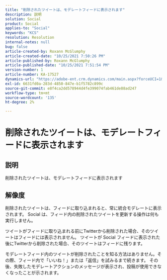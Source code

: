 ```yaml
---
title: "削除されたツイートは、モデレートフィードに表示されます"
description: 説明
solution: Social
product: Social
applies-to: "Social"
keywords: "KCS"
resolution: Resolution
internal-notes: null
bug: false
article-created-by: Roxann McGlumphy
article-created-date: "10/25/2021 7:50:26 PM"
article-published-by: Roxann McGlumphy
article-published-date: "10/25/2021 7:51:54 PM"
version-number: 1
article-number: KA-17527
dynamics-url: "https://adobe-ent.crm.dynamics.com/main.aspx?forceUCI=1&pagetype=entityrecord&etn=knowledgearticle&id=4d279fc8-cc35-ec11-b6e6-000d3a3485ea"
exl-id: 6631fd0a-283d-4850-847e-b1f5782c899c
source-git-commit: e8f4ca2dd578944d4fe399074fab461de88ad247
workflow-type: tm+mt
source-wordcount: '135'
ht-degree: 2%

---
```


# 削除されたツイートは、モデレートフィードに表示されます

## 説明

削除されたツイートは、モデレートフィードに表示されます

## 解像度


削除されたツイートは、フィードに取り込まれると、常に統合モデレートに表示されます。 Social は、フィード内の削除されたツイートを更新する操作は何も実行しません。

ツイートがフィードに取り込まれる前にTwitterから削除された場合、そのツイートはフィードには表示されません。 ツイートが Social フィードに表示された後にTwitterから削除された場合、そのツイートはフィードに残ります。

モデレートフィード内のツイートが削除されたことを知る方法はありません。その際、フィード内で「いいね！」または「返信」を試みるまで続きます。 その後、失敗したモデレートアクションのメッセージが表示され、投稿が使用できなくなったことが示されます。
